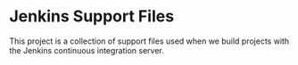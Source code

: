 # Jenkins Support Files
This project is a collection of support files used when we build projects with the Jenkins continuous integration server.
